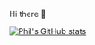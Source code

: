 Hi there 👋

[![Phil's GitHub stats](https://github-readme-stats.vercel.app/api?username=ph11x)](https://github.com/ph11x/github-readme-stats)
